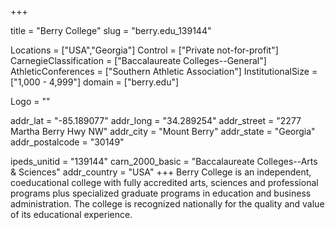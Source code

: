 
+++

title = "Berry College"
slug = "berry.edu_139144"

Locations = ["USA","Georgia"]
Control = ["Private not-for-profit"]
CarnegieClassification = ["Baccalaureate Colleges--General"]
AthleticConferences = ["Southern Athletic Association"]
InstitutionalSize = ["1,000 - 4,999"]
domain = ["berry.edu"]

Logo = ""

addr_lat = "-85.189077"
addr_long = "34.289254"
addr_street = "2277 Martha Berry Hwy NW"
addr_city = "Mount Berry"
addr_state = "Georgia"
addr_postalcode = "30149"

ipeds_unitid = "139144"
carn_2000_basic = "Baccalaureate Colleges--Arts & Sciences"
addr_country = "USA"
+++
    Berry College is an independent, coeducational college with fully accredited arts, sciences and professional programs plus specialized graduate programs in education and business administration. The college is recognized nationally for the quality and value of its educational experience.

